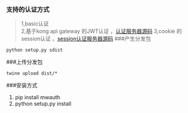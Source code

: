 ### 支持的认证方式
> 1,basic认证  
> 2,基于kong api gateway 的JWT认证 ，[认证服务器源码](https://bitbucket.org/maxwin-inc/auth_kong/src/master/) 
> 3,cookie 的session认证  ，[session认证服务器源码](https://bitbucket.org/maxwin-inc/auth_service3/src/master/)
###产生分发包
```
python setup.py sdist
```
###上传分发包
```
twine upload dist/*
```

###安装方式
1. pip install mwauth
2. python setup.py install



